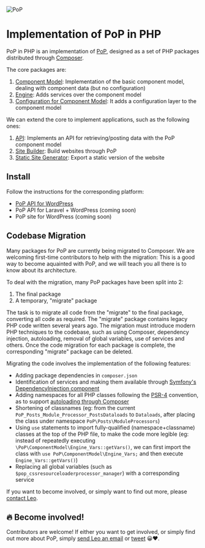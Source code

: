 ![PoP](https://assets.getpop.org/wp-content/themes/getpop/img/pop-logo-horizontal.png)

# Implementation of PoP in PHP

PoP in PHP is an implementation of [PoP](https://github.com/leoloso/PoP), designed as a set of PHP packages distributed through [Composer](https://getcomposer.org). 

The core packages are:

1. [Component Model](https://github.com/getpop/component-model): Implementation of the basic component model, dealing with component data (but no configuration)
2. [Engine](https://github.com/getpop/engine): Adds services over the component model
3. [Configuration for Component Model](https://github.com/getpop/component-model-configuration): It adds a configuration layer to the component model

We can extend the core to implement applications, such as the following ones:

1. [API](https://github.com/getpop/api): Implements an API for retrieving/posting data with the PoP component model
3. [Site Builder](https://github.com/getpop/site-builder): Build websites through PoP
4. [Static Site Generator](https://github.com/getpop/static-site-generator): Export a static version of the website

## Install

Follow the instructions for the corresponding platform:

- [PoP API for WordPress](https://github.com/leoloso/PoP-API-WP)
- PoP API for Laravel + WordPress (coming soon)
- PoP site for WordPress (coming soon)

## Codebase Migration

Many packages for PoP are currently being migrated to Composer. We are welcoming first-time contributors to help with the migration: This is a good way to become aquainted with PoP, and we will teach you all there is to know about its architecture.

To deal with the migration, many PoP packages have been split into 2:

1. The final package
2. A temporary, "migrate" package

The task is to migrate all code from the "migrate" to the final package, converting all code as required. The "migrate" package contains legacy PHP code written several years ago. The migration must introduce modern PHP techniques to the codebase, such as using Composer, dependency injection, autoloading, removal of global variables, use of services and others. Once the code migration for each package is complete, the corresponding "migrate" package can be deleted.

Migrating the code involves the implementation of the following features:

- Adding package dependencies in `composer.json`
- Identification of services and making them available through [Symfony's DependencyInjection component](https://symfony.com/doc/current/components/dependency_injection.html)
- Adding namespaces for all PHP classes following the [PSR-4](https://www.php-fig.org/psr/psr-4/) convention, as to support [autoloading through Composer](https://getcomposer.org/doc/01-basic-usage.md#autoloading)
- Shortening of classnames (eg: from the current `PoP_Posts_Module_Processor_PostsDataloads` to `Dataloads`, after placing the class under namespace `PoP\Posts\ModuleProcessors`)
- Using `use` statements to import fully-qualified (namespace+classname) classes at the top of the PHP file, to make the code more legible (eg: instead of repeatedly executing `\PoP\ComponentModel\Engine_Vars::getVars()`, we can first import the class with `use PoP\ComponentModel\Engine_Vars;` and then execute `Engine_Vars::getVars()`)
- Replacing all global variables (such as `$pop_cssresourceloaderprocessor_manager`) with a corresponding service

If you want to become involved, or simply want to find out more, please [contact Leo](mailto:leo@getpop.org).

## 🔥 Become involved!

Contributors are welcome! If either you want to get involved, or simply find out more about PoP, simply [send Leo an email](mailto:leo@getpop.org) or [tweet](https://twitter.com/losoviz) 😀❤️.
